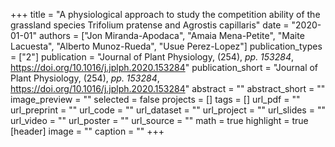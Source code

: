 +++
title = "A physiological approach to study the competition ability of the grassland species Trifolium pratense and Agrostis capillaris"
date = "2020-01-01"
authors = ["Jon Miranda-Apodaca", "Amaia Mena-Petite", "Maite Lacuesta", "Alberto Munoz-Rueda", "Usue Perez-Lopez"]
publication_types = ["2"]
publication = "Journal of Plant Physiology, (254), _pp. 153284_, https://doi.org/10.1016/j.jplph.2020.153284"
publication_short = "Journal of Plant Physiology, (254), _pp. 153284_, https://doi.org/10.1016/j.jplph.2020.153284"
abstract = ""
abstract_short = ""
image_preview = ""
selected = false
projects = []
tags = []
url_pdf = ""
url_preprint = ""
url_code = ""
url_dataset = ""
url_project = ""
url_slides = ""
url_video = ""
url_poster = ""
url_source = ""
math = true
highlight = true
[header]
image = ""
caption = ""
+++
